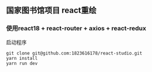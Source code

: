 ## 国家图书馆项目 react重绘
### 使用react18 + react-router + axios + react-redux

启动程序
```shell
git clone git@github.com:1823616178/react-studio.git
yarn install
yarn run dev
```




